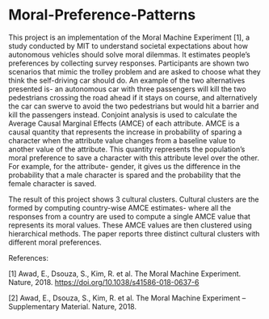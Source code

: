 # Moral-Preference-Patterns

This project is an implementation of the Moral Machine Experiment [1], a study conducted by MIT to understand societal expectations about how autonomous vehicles should solve moral dilemmas. It estimates people’s preferences by collecting survey responses. Participants are shown two scenarios that mimic the trolley problem and are asked to choose what they think the self-driving car should do. An example of the two alternatives presented is- an autonomous car with three passengers will kill the two pedestrians crossing the road ahead if it stays on course, and alternatively the car can swerve to avoid the two pedestrians but would hit a barrier and kill the passengers instead. Conjoint analysis is used to calculate the Average Causal Marginal Effects (AMCE) of each attribute. AMCE is a causal quantity that represents the increase in probability of sparing a character when the attribute value changes from a baseline value to another value of the attribute. This quantity represents the population’s moral preference to save a character with this attribute level over the other. For example, for the attribute- gender, it gives us the difference in the probability that a male character is spared and the probability that the female character is saved. 

The result of this project shows 3 cultural clusters. Cultural clusters are the formed by computing country-wise AMCE estimates- where all the responses from a country are used to compute a single AMCE value that represents its moral values. These AMCE values are then clustered using hierarchical methods. The paper reports three distinct cultural clusters with different moral preferences.

References:

[1]	Awad, E., Dsouza, S., Kim, R. et al. The Moral Machine Experiment. Nature, 2018. https://doi.org/10.1038/s41586-018-0637-6 

[2]	Awad, E., Dsouza, S., Kim, R. et al. The Moral Machine Experiment – Supplementary Material. Nature, 2018.
